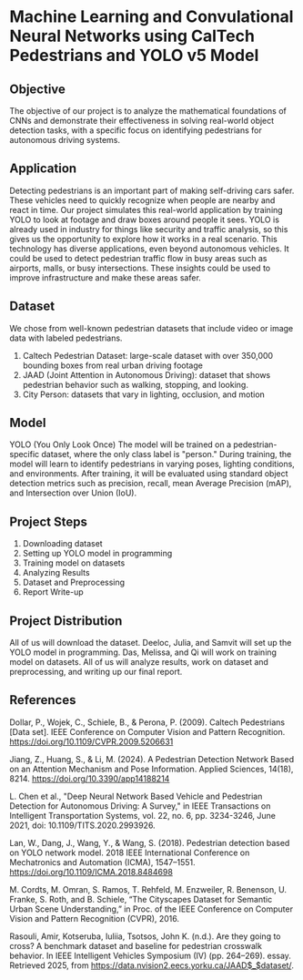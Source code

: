 # Machine Learning and Convulational Neural Networks using CalTech Pedestrians and YOLO v5 Model

## Objective
The objective of our project is to analyze the mathematical foundations of CNNs and demonstrate their effectiveness in solving real-world object detection tasks, with a specific focus on identifying pedestrians for autonomous driving systems.

## Application
Detecting pedestrians is an important part of making self-driving cars safer. These vehicles need to quickly recognize when people are nearby and react in time. Our project simulates this real-world application by training YOLO to look at footage and draw boxes around people it sees. YOLO is already used in industry for things like security and traffic analysis, so this gives us the opportunity to explore how it works in a real scenario. This technology has diverse applications, even beyond autonomous vehicles. It could be used to detect pedestrian traffic flow in busy areas such as airports, malls, or busy intersections. These insights could be used to improve infrastructure and make these areas safer.


## Dataset
We chose from well-known pedestrian datasets that include video or image data with labeled pedestrians.
1) Caltech Pedestrian Dataset: large-scale dataset with over 350,000 bounding boxes from real urban driving footage
2) JAAD (Joint Attention in Autonomous Driving): dataset that shows pedestrian behavior such as walking, stopping, and looking.
3) City Person: datasets that vary in lighting, occlusion, and motion 


## Model
YOLO (You Only Look Once)
The model will be trained on a pedestrian-specific dataset, where the only class label is "person." During training, the model will learn to identify pedestrians in varying poses, lighting conditions, and environments. After training, it will be evaluated using standard object detection metrics such as precision, recall, mean Average Precision (mAP), and Intersection over Union (IoU).


## Project Steps
1. Downloading dataset
2. Setting up YOLO model in programming
3. Training model on datasets
4. Analyzing Results
5. Dataset and Preprocessing
6. Report Write-up 

## Project Distribution
All of us will download the dataset. Deeloc, Julia, and Samvit will set up the YOLO model in programming. Das, Melissa, and Qi will work on training model on datasets. All of us will analyze results, work on dataset and preprocessing, and writing up our final report. 

## References

Dollar, P., Wojek, C., Schiele, B., & Perona, P. (2009). Caltech Pedestrians [Data set]. IEEE Conference on Computer Vision and Pattern Recognition. https://doi.org/10.1109/CVPR.2009.5206631

Jiang, Z., Huang, S., & Li, M. (2024). A Pedestrian Detection Network Based on an Attention Mechanism and Pose Information. Applied Sciences, 14(18), 8214. https://doi.org/10.3390/app14188214

L. Chen et al., "Deep Neural Network Based Vehicle and Pedestrian Detection for Autonomous Driving: A Survey," in IEEE Transactions on Intelligent Transportation Systems, vol. 22, no. 6, pp. 3234-3246, June 2021, doi: 10.1109/TITS.2020.2993926.

Lan, W., Dang, J., Wang, Y., & Wang, S. (2018). Pedestrian detection based on YOLO network model. 2018 IEEE International Conference on Mechatronics and Automation (ICMA), 1547–1551. https://doi.org/10.1109/ICMA.2018.8484698

M. Cordts, M. Omran, S. Ramos, T. Rehfeld, M. Enzweiler, R. Benenson, U. Franke, S. Roth, and B. Schiele, “The Cityscapes Dataset for Semantic Urban Scene Understanding,” in Proc. of the IEEE Conference on Computer Vision and Pattern Recognition (CVPR), 2016.

Rasouli, Amir, Kotseruba, Iuliia, Tsotsos, John K. (n.d.). Are they going to cross? A benchmark dataset and baseline for pedestrian crosswalk behavior. In IEEE Intelligent Vehicles Symposium (IV) (pp. 264–269). essay. Retrieved 2025, from https://data.nvision2.eecs.yorku.ca/JAAD$_$dataset/.
